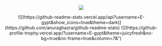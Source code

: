 <p align="center">
<img src="https://discord.c99.nl/widget/theme-3/693885501916053575.png"/>
</p>
<p align="center">
![](https://github-readme-stats.vercel.app/api?username=E-gypt&show_icons=true&theme=dark)](https://github.com/anuraghazra/github-readme-stats)
![](https://github-profile-trophy.vercel.app/?username=E-gypt&theme=juicyfresh&no-bg=true&no-frame=true&column=7&")
</p>

